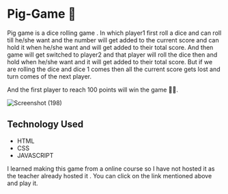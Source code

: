 # Pig-Game 🎲
Pig game is a dice rolling  game .
In which player1 first roll a dice and can roll till he/she want and the number will get added to the current score and can hold it when he/she want and will get added to their total score.
And then game will get switched to player2 and that player will roll the dice then and hold when he/she want and it will get added to their total score.
But if we are rolling the dice and dice 1 comes then all the current score gets lost and turn comes of the next player. 

And the first player to reach 100 points will win the game 🎉🎉.

![Screenshot (198)](https://user-images.githubusercontent.com/78782644/107851034-c2c15a80-6e2c-11eb-9d24-a09edfa63d1e.png)

## Technology Used
- HTML
- CSS
- JAVASCRIPT

I learned making this game from a online course  so I have not hosted it as the teacher already hosted it . You can click on the link mentioned above and play it.
